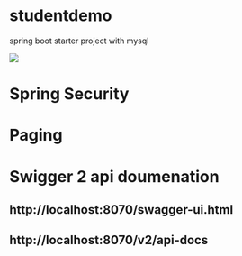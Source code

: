 # studentdemo
spring boot starter project with mysql

<img src="https://1.bp.blogspot.com/-4AdVIZp1Rjo/XpmsmctsJ1I/AAAAAAAAeP4/mNiycr0Np6Q_2G8mPFmaEFw_1fCvvr9MwCLcBGAsYHQ/w1200-h630-p-k-no-nu/Top%2B20%2BSpring%2BBoot%2BInterview%2BQuestions%2Bwith%2BAnswers.png"/>

# Spring Security
# Paging

# Swigger 2 api doumenation
## http://localhost:8070/swagger-ui.html
## http://localhost:8070/v2/api-docs
